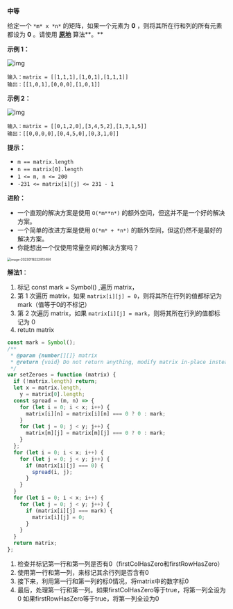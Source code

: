 **中等**

给定一个 `*m* x *n*` 的矩阵，如果一个元素为 **0** ，则将其所在行和列的所有元素都设为 **0** 。请使用 **[原地](http://baike.baidu.com/item/原地算法)** 算法**。** 

**示例 1：**

![img](https://assets.leetcode.com/uploads/2020/08/17/mat1.jpg)

```
输入：matrix = [[1,1,1],[1,0,1],[1,1,1]]
输出：[[1,0,1],[0,0,0],[1,0,1]]
```

**示例 2：**

![img](https://assets.leetcode.com/uploads/2020/08/17/mat2.jpg)

```
输入：matrix = [[0,1,2,0],[3,4,5,2],[1,3,1,5]]
输出：[[0,0,0,0],[0,4,5,0],[0,3,1,0]] 
```

**提示：**

- `m == matrix.length`
- `n == matrix[0].length`
- `1 <= m, n <= 200`
- `-231 <= matrix[i][j] <= 231 - 1`

**进阶：**

- 一个直观的解决方案是使用  `O(*m**n*)` 的额外空间，但这并不是一个好的解决方案。
- 一个简单的改进方案是使用 `O(*m* + *n*)` 的额外空间，但这仍然不是最好的解决方案。
- 你能想出一个仅使用常量空间的解决方案吗？

<img src="/Users/pj/Library/Application Support/typora-user-images/image-20230118222913484.png" alt="image-20230118222913484" style="zoom:50%;" />

**解法1**：

1. 标记 const mark = Symbol() ,遍历 matrix，
2. 第 1 次遍历 matrix，如果 `matrix[i][j] = 0`，则将其所在行列的值都标记为 mark（值等于0的不标记）
3. 第 2 次遍历 matrix，如果 `matrix[i][j] = mark`，则将其所在行列的值都标记为 0
4. retutn matrix

```js
const mark = Symbol();
/**
 * @param {number[][]} matrix
 * @return {void} Do not return anything, modify matrix in-place instead.
 */
var setZeroes = function (matrix) {
  if (!matrix.length) return;
  let x = matrix.length,
    y = matrix[0].length;
  const spread = (m, n) => {
    for (let i = 0; i < x; i++) {
      matrix[i][n] = matrix[i][n] === 0 ? 0 : mark;
    }
    for (let j = 0; j < y; j++) {
      matrix[m][j] = matrix[m][j] === 0 ? 0 : mark;
    }
  };
  for (let i = 0; i < x; i++) {
    for (let j = 0; j < y; j++) {
      if (matrix[i][j] === 0) {
        spread(i, j);
      }
    }
  }
  for (let i = 0; i < x; i++) {
    for (let j = 0; j < y; j++) {
      if (matrix[i][j] === mark) {
        matrix[i][j] = 0;
      }
    }
  }
  return matrix;
};
```







1. 检查并标记第一行和第一列是否有0（firstColHasZero和firstRowHasZero）
2. 使用第一行和第一列，来标记其余行列是否含有0
3. 接下来，利用第一行和第一列的标0情况，将matrix中的数字标0
4. 最后，处理第一行和第一列。如果firstColHasZero等于true，将第一列全设为0 如果firstRowHasZero等于true，将第一列全设为0 
